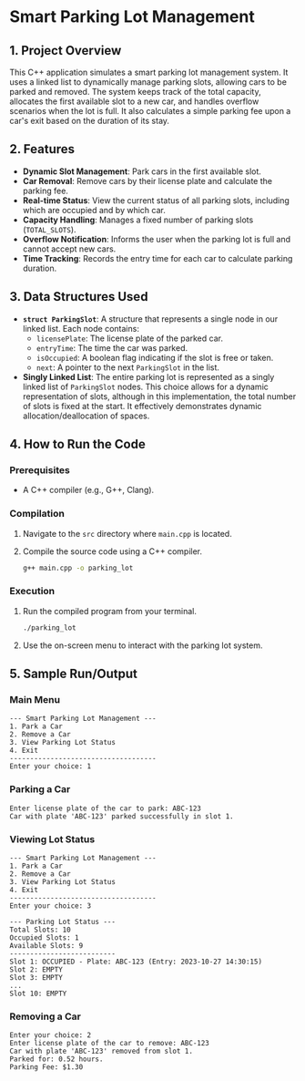 # Smart Parking Lot Management

## 1. Project Overview

This C++ application simulates a smart parking lot management system. It uses a linked list to dynamically manage parking slots, allowing cars to be parked and removed. The system keeps track of the total capacity, allocates the first available slot to a new car, and handles overflow scenarios when the lot is full. It also calculates a simple parking fee upon a car's exit based on the duration of its stay.

## 2. Features

- **Dynamic Slot Management**: Park cars in the first available slot.
- **Car Removal**: Remove cars by their license plate and calculate the parking fee.
- **Real-time Status**: View the current status of all parking slots, including which are occupied and by which car.
- **Capacity Handling**: Manages a fixed number of parking slots (`TOTAL_SLOTS`).
- **Overflow Notification**: Informs the user when the parking lot is full and cannot accept new cars.
- **Time Tracking**: Records the entry time for each car to calculate parking duration.

## 3. Data Structures Used

- **`struct ParkingSlot`**: A structure that represents a single node in our linked list. Each node contains:
  - `licensePlate`: The license plate of the parked car.
  - `entryTime`: The time the car was parked.
  - `isOccupied`: A boolean flag indicating if the slot is free or taken.
  - `next`: A pointer to the next `ParkingSlot` in the list.
- **Singly Linked List**: The entire parking lot is represented as a singly linked list of `ParkingSlot` nodes. This choice allows for a dynamic representation of slots, although in this implementation, the total number of slots is fixed at the start. It effectively demonstrates dynamic allocation/deallocation of spaces.

## 4. How to Run the Code

### Prerequisites
- A C++ compiler (e.g., G++, Clang).

### Compilation
1.  Navigate to the `src` directory where `main.cpp` is located.
2.  Compile the source code using a C++ compiler.

    ```bash
    g++ main.cpp -o parking_lot
    ```

### Execution
1.  Run the compiled program from your terminal.

    ```bash
    ./parking_lot
    ```

2.  Use the on-screen menu to interact with the parking lot system.

## 5. Sample Run/Output

### Main Menu
```
--- Smart Parking Lot Management ---
1. Park a Car
2. Remove a Car
3. View Parking Lot Status
4. Exit
------------------------------------
Enter your choice: 1
```

### Parking a Car
```
Enter license plate of the car to park: ABC-123
Car with plate 'ABC-123' parked successfully in slot 1.
```

### Viewing Lot Status
```
--- Smart Parking Lot Management ---
1. Park a Car
2. Remove a Car
3. View Parking Lot Status
4. Exit
------------------------------------
Enter your choice: 3

--- Parking Lot Status ---
Total Slots: 10
Occupied Slots: 1
Available Slots: 9
--------------------------
Slot 1: OCCUPIED - Plate: ABC-123 (Entry: 2023-10-27 14:30:15)
Slot 2: EMPTY
Slot 3: EMPTY
...
Slot 10: EMPTY
```

### Removing a Car
```
Enter your choice: 2
Enter license plate of the car to remove: ABC-123
Car with plate 'ABC-123' removed from slot 1.
Parked for: 0.52 hours.
Parking Fee: $1.30
